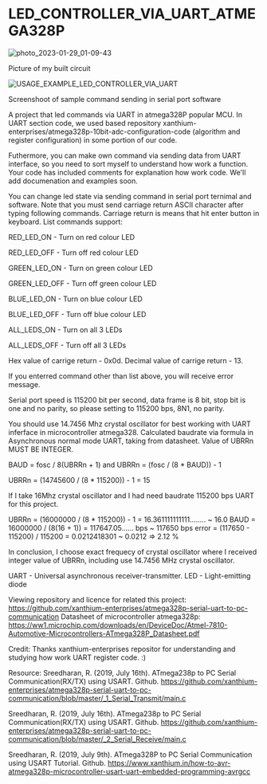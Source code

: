 # LED_CONTROLLER_VIA_UART_ATMEGA328P

![photo_2023-01-29_01-09-43](https://user-images.githubusercontent.com/55639759/215300296-2994a4ad-1662-4f3e-8355-27595402f319.jpg)

Picture of my built circuit

![USAGE_EXAMPLE_LED_CONTROLLER_VIA_UART](https://user-images.githubusercontent.com/55639759/215300395-cce92c3f-6182-4ca4-8105-6162b3f6c053.png)

Screenshoot of sample command sending in serial port software

A project that led commands via UART in atmega328P popular MCU. In UART section code, we used based repository xanthium-enterprises/atmega328p-10bit-adc-configuration-code (algorithm and register configuration) in some portion of our code. 

Futhermore, you can make own command via sending data from UART interface, so you need to sort myself to understand how work a function. Your code has included comments for explanation how work code. We'll add documenation and examples soon. 

You can change led state via sending command in serial port ternimal and software. Note that you must send carriage return ASCII character after typing following commands. Carriage return is means that hit enter button in keyboard. 
List commands support: 

RED_LED_ON - Turn on red colour LED  

RED_LED_OFF - Turn off red colour LED 

GREEN_LED_ON - Turn on green colour LED

GREEN_LED_OFF - Turn off green colour LED

BLUE_LED_ON - Turn on blue colour LED

BLUE_LED_OFF - Turn off blue colour LED 

ALL_LEDS_ON - Turn on all 3 LEDs

ALL_LEDS_OFF - Turn off all 3 LEDs

Hex value of carrige return - 0x0d.
Decimal value of carrige return - 13.

If you enterred command other than list above, you will receive error message.   

Serial port speed is 115200 bit per second, data frame is 8 bit, stop bit is one and no parity, so please setting to 115200 bps, 8N1, no parity.

You should use 14.7456 Mhz crystal oscillator for best working with UART inferface in microcontroller atmega328.
Calculated baudrate via formula in Asynchronous normal mode UART, taking from datasheet. Value of UBRRn MUST BE INTEGER.  

BAUD = fosc / 8(UBRRn + 1) and UBRRn = (fosc / (8 * BAUD)) - 1

UBRRn = (14745600 / (8 * 115200)) - 1 = 15 

If I take 16Mhz crystal oscillator and I had need baudrate 115200 bps UART for this project.   

UBRRn = (16000000 / (8 * 115200)) - 1 = 16.361111111111........ ~ 16.0 
BAUD = 16000000 / (8(16 + 1)) = 117647.05...... bps ~ 117650 bps 
error = (117650 - 115200) / 115200 = 0.0212418301 ~ 0.0212 => 2.12 % 

In conclusion, I choose exact frequecy of crystal oscillator where I received integer value of UBRRn, including use 14.7456 MHz crystal oscillator.  

UART - Universal asynchronous receiver-transmitter. 
LED -  Light-emitting diode

Viewing repository and licence for related this project: https://github.com/xanthium-enterprises/atmega328p-serial-uart-to-pc-communication
Datasheet of microcontroller atmega328p: https://ww1.microchip.com/downloads/en/DeviceDoc/Atmel-7810-Automotive-Microcontrollers-ATmega328P_Datasheet.pdf

Credit: 
Thanks xanthium-enterprises repositor for understanding and studying how work UART register code. :)

Resource: 
Sreedharan, R. (2019, July 16th). ATmega238p to PC Serial Communication(RX/TX) using USART. Github. https://github.com/xanthium-enterprises/atmega328p-serial-uart-to-pc-communication/blob/master/_1_Serial_Transmit/main.c

Sreedharan, R. (2019, July 16th). ATmega238p to PC Serial Communication(RX/TX) using USART. Github. https://github.com/xanthium-enterprises/atmega328p-serial-uart-to-pc-communication/blob/master/_2_Serial_Receive/main.c

Sreedharan, R. (2019, July 9th). ATmega328P to PC Serial Communication using USART Tutorial. Github. https://www.xanthium.in/how-to-avr-atmega328p-microcontroller-usart-uart-embedded-programming-avrgcc
